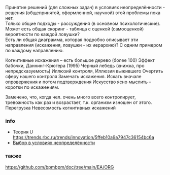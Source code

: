 Принятие решений (для сложных задач) в условиях неопределённости - решения (общепринятой, оформленной, научной) этой проблемы пока нет.  
Только общие подходы - рассуждения (в основном психологические). Может есть общая скоринг - таблица с оценкой (самооценкой) вероятности по каждой ловушки?  
Есть ли общая диаграмма, которая подробно описывает эти направления (искажения, ловушки - их иерархию)? С одним примером по каждому направлению. 

Когнитивные искажения – есть большое дерево (более 100)
Эффект бабочки, Даннинг-Крюгера (1995) Черный лебедь (книжка, про непредсказуемость)
Иллюзий контроля, Иллюзия выжившего 
Очертить сферу нашего контроля
Замечать искажения. Искать вначале опровержения и потом подтверждения 
Искусство ясно мыслить – коротки по искажениям.

Замечено, что, когда чел. очень много всего контролирует, тревожность как раз и возрастает, т.к. организм изношен от этого.
Перегрузка
Невесомость когнитивных искажений

### info
- Теория U https://trends.rbc.ru/trends/innovation/5ffeb10a9a7947c36154bc6a
- [Выбор в условиях неопределённости](https://ru.wikipedia.org/wiki/%D0%A2%D0%B5%D0%BE%D1%80%D0%B8%D1%8F_%D0%BF%D1%80%D0%B8%D0%BD%D1%8F%D1%82%D0%B8%D1%8F_%D1%80%D0%B5%D1%88%D0%B5%D0%BD%D0%B8%D0%B9)
### также
https://github.com/bpmbpm/doc/tree/main/EA/ORG
